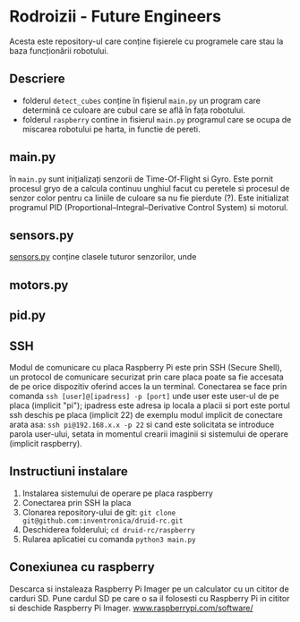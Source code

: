 # Rodroizii - Future Engineers

Acesta este repository-ul care conține fișierele cu programele care stau la baza funcționării robotului.

## Descriere

* folderul `detect_cubes` conține în fișierul `main.py` un program care determină ce culoare are cubul care se află în fața robotului.
* folderul `raspberry` contine in fisierul `main.py` programul care se ocupa de miscarea robotului pe harta, in functie de pereti.

## main.py

în `main.py` sunt inițializați senzorii de Time-Of-Flight si Gyro. Este pornit procesul gryo de a calcula continuu unghiul facut cu peretele si procesul de senzor color pentru ca liniile de culoare sa nu fie pierdute (?). Este initializat programul PID (Proportional–Integral–Derivative Control System) si motorul.

## sensors.py

[sensors.py](../master/raspberry/sensors.py) conține clasele tuturor senzorilor, unde 

## motors.py

## pid.py

## SSH

Modul de comunicare cu placa Raspberry Pi este prin SSH (Secure Shell), un protocol de comunicare securizat prin care placa poate sa fie accesata de pe orice dispozitiv oferind acces la un terminal. Conectarea se face prin comanda `ssh [user]@[ipadress] -p [port]` unde user este user-ul de pe placa (implicit "pi"); ipadress este adresa ip locala a placii si port este portul ssh deschis pe placa (implicit 22) de exemplu modul implicit de conectare arata asa: `ssh pi@192.168.x.x -p 22` si cand este solicitata se introduce parola user-ului, setata in momentul crearii imaginii si sistemului de operare (implicit raspberry). 

## Instructiuni instalare 

1. Instalarea sistemului de operare pe placa raspberry
2. Conectarea prin SSH la placa
3. Clonarea repository-ului de git: `git clone git@github.com:inventronica/druid-rc.git` 
4. Deschiderea folderului; `cd druid-rc/raspberry`
5. Rularea aplicatiei cu comanda `python3 main.py`


## Conexiunea cu raspberry 

Descarca si instaleaza Raspberry Pi Imager pe un calculator cu un cititor de carduri SD. Pune cardul SD pe care o sa il folosesti cu Raspberry Pi in cititor si deschide Raspberry Pi Imager. 
www.raspberrypi.com/software/



